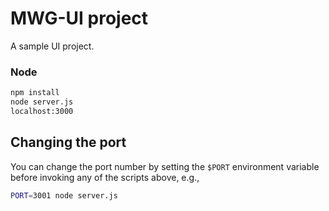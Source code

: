 # MWG-UI project

A sample UI project.

### Node

```sh
npm install
node server.js
localhost:3000
```

## Changing the port

You can change the port number by setting the `$PORT` environment variable before invoking any of the scripts above, e.g.,

```sh
PORT=3001 node server.js
```
